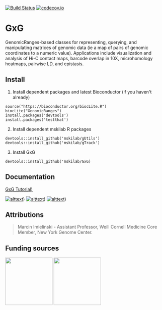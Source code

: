 [![Build Status](https://travis-ci.org/mskilab/GxG.svg?branch=master)](https://travis-ci.org/mskilab/GxG)
[![codecov.io](https://img.shields.io/codecov/c/github/mskilab/GxG.svg)](https://codecov.io/github/mskilab/GxG?branch=master)

# GxG

  GenomicRanges-based classes for representing, querying, and manipulating
  matrices of genomic data (ie a map of pairs of genomic coordinates to a
  numeric value).  Applications include visualization and analysis of Hi-C
  contact maps, barcode overlap in 10X, microhomology heatmaps, pairwise LD, and
  epistasis. 
  
## Install

1. Install dependent packages and latest Bioconductor (if you haven't already)

```{r}
source("https://bioconductor.org/biocLite.R")
biocLite("GenomicRanges")
install.packages('devtools')
install.packages('testthat')
```


2. Install dependent mskilab R packages

```{r}
devtools::install_github('mskilab/gUtils')
devtools::install_github('mskilab/gTrack')
```

3. Install GxG

```{r}
devtools::install_github('mskilab/GxG)
```

Documentation 
------------

[GxG Tutorial)](http://mskilab.com/GxG/tutorial.html)

[![alttext](http://mskilab.com/GxG/example.jpg)](http://mskilab.com/GxG/tutorial.html))
[![alttext](http://mskilab.com/GxG/example2.jpg)](http://mskilab.com/GxG/tutorial.html))
[![alttext](http://mskilab.com/GxG/example3.jpg)](http://mskilab.com/GxG/tutorial.html))

<!---
[GxG Developer Reference](docs/reference.md)
-->

<div id="attributions"/>

Attributions
------------
> Marcin Imielinski - Assistant Professor, Weill Cornell Medicine
> Core Member, New York Genome Center.

Funding sources
------------

<img
src="https://static1.squarespace.com/static/562537a8e4b0bbf0e0b819f1/5ad81984575d1f7d69517350/5ad819f02b6a28750f79597c/1524111879079/DDCF.jpeg?format=1500w"
height="150" class ="center"> <img
src="https://static1.squarespace.com/static/562537a8e4b0bbf0e0b819f1/5ad81984575d1f7d69517350/5ad819b8aa4a996c2d584594/1524111841815/BWF.png?format=500w"
height="150" class ="center">




```
